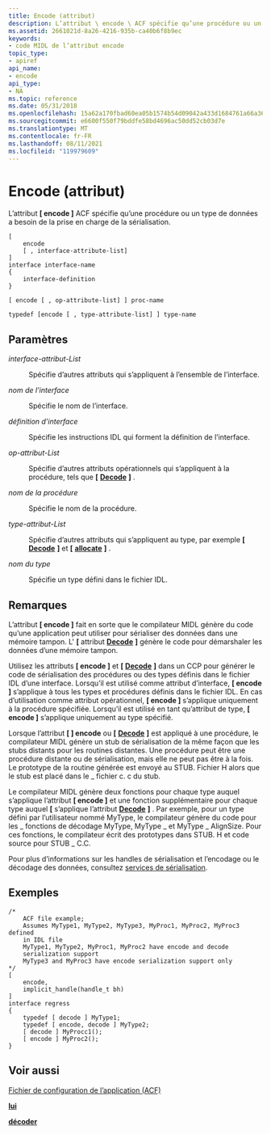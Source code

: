 ```yaml
---
title: Encode (attribut)
description: L’attribut \ encode \ ACF spécifie qu’une procédure ou un type de données a besoin de la prise en charge de la sérialisation.
ms.assetid: 2661021d-8a26-4216-935b-ca40b6f8b9ec
keywords:
- code MIDL de l’attribut encode
topic_type:
- apiref
api_name:
- encode
api_type:
- NA
ms.topic: reference
ms.date: 05/31/2018
ms.openlocfilehash: 15a62a170fbad60ea05b1574b54d09042a433d1684761a66a36a4c86dbef6b9b
ms.sourcegitcommit: e6600f550f79bddfe58bd4696ac50dd52cb03d7e
ms.translationtype: MT
ms.contentlocale: fr-FR
ms.lasthandoff: 08/11/2021
ms.locfileid: "119979609"
---
```

# <a name="encode-attribute"></a>Encode (attribut)

L’attribut **\[ encode \]** ACF spécifie qu’une procédure ou un type de données a besoin de la prise en charge de la sérialisation.

``` syntax
[ 
    encode 
    [ , interface-attribute-list] 
] 
interface interface-name
{
    interface-definition
}

[ encode [ , op-attribute-list] ] proc-name

typedef [encode [ , type-attribute-list] ] type-name
```

## <a name="parameters"></a>Paramètres

<dl> <dt>

*interface-attribut-List* 
</dt> <dd>

Spécifie d’autres attributs qui s’appliquent à l’ensemble de l’interface.

</dd> <dt>

*nom de l’interface* 
</dt> <dd>

Spécifie le nom de l’interface.

</dd> <dt>

*définition d’interface* 
</dt> <dd>

Spécifie les instructions IDL qui forment la définition de l’interface.

</dd> <dt>

*op-attribut-List* 
</dt> <dd>

Spécifie d’autres attributs opérationnels qui s’appliquent à la procédure, tels que **\[** [**Decode**](decode.md) **\]** .

</dd> <dt>

*nom de la procédure* 
</dt> <dd>

Spécifie le nom de la procédure.

</dd> <dt>

*type-attribut-List* 
</dt> <dd>

Spécifie d’autres attributs qui s’appliquent au type, par exemple **\[** [**Decode**](decode.md) **\]** et **\[** [**allocate**](allocate.md) **\]** .

</dd> <dt>

*nom du type* 
</dt> <dd>

Spécifie un type défini dans le fichier IDL.

</dd> </dl>

## <a name="remarks"></a>Remarques

L’attribut **\[ encode \]** fait en sorte que le compilateur MIDL génère du code qu’une application peut utiliser pour sérialiser des données dans une mémoire tampon. L' **\[** attribut [**Decode**](decode.md) **\]** génère le code pour démarshaler les données d’une mémoire tampon.

Utilisez les attributs **\[ encode \]** et **\[** [**Decode**](decode.md) **\]** dans un CCP pour générer le code de sérialisation des procédures ou des types définis dans le fichier IDL d’une interface. Lorsqu’il est utilisé comme attribut d’interface, **\[ encode \]** s’applique à tous les types et procédures définis dans le fichier IDL. En cas d’utilisation comme attribut opérationnel, **\[ encode \]** s’applique uniquement à la procédure spécifiée. Lorsqu’il est utilisé en tant qu’attribut de type, **\[ encode \]** s’applique uniquement au type spécifié.

Lorsque l’attribut **\[ \] encode** ou **\[** [**Decode**](decode.md) **\]** est appliqué à une procédure, le compilateur MIDL génère un stub de sérialisation de la même façon que les stubs distants pour les routines distantes. Une procédure peut être une procédure distante ou de sérialisation, mais elle ne peut pas être à la fois. Le prototype de la routine générée est envoyé au STUB. Fichier H alors que le stub est placé dans le \_ fichier c. c du stub.

Le compilateur MIDL génère deux fonctions pour chaque type auquel s’applique l’attribut **\[ encode \]** et une fonction supplémentaire pour chaque type auquel **\[** s’applique l’attribut [**Decode**](decode.md) **\]** . Par exemple, pour un type défini par l’utilisateur nommé MyType, le compilateur génère du code pour les \_ fonctions de décodage MyType, MyType \_ et MyType \_ AlignSize. Pour ces fonctions, le compilateur écrit des prototypes dans STUB. H et code source pour STUB \_ C.C.

Pour plus d’informations sur les handles de sérialisation et l’encodage ou le décodage des données, consultez [services de sérialisation](/windows/desktop/Rpc/serialization-services).

## <a name="examples"></a>Exemples

``` syntax
/* 
    ACF file example; 
    Assumes MyType1, MyType2, MyType3, MyProc1, MyProc2, MyProc3 defined 
    in IDL file  
    MyType1, MyType2, MyProc1, MyProc2 have encode and decode 
    serialization support 
    MyType3 and MyProc3 have encode serialization support only 
*/ 
[ 
    encode, 
    implicit_handle(handle_t bh) 
]    
interface regress 
{ 
    typedef [ decode ] MyType1; 
    typedef [ encode, decode ] MyType2; 
    [ decode ] MyProcc1(); 
    [ encode ] MyProc2(); 
}
```

## <a name="see-also"></a>Voir aussi

<dl> <dt>

[Fichier de configuration de l’application (ACF)](application-configuration-file-acf-.md)
</dt> <dt>

[**lui**](allocate.md)
</dt> <dt>

[**décoder**](decode.md)
</dt> </dl>

 

 